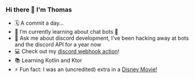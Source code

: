 ### Hi there 👋 I'm Thomas

- 🗓️ A commit a day...
- 🌱 I’m currently learning about chat bots 🤖
- 💬 Ask me about discord development, I've been hacking away at bots and the discord API for a year now
- 💻 Check out my [discord webhook action](https://github.com/tsickert/discord-webhook)!
- 📚 Learning Kotlin and Ktor
- ⚡ Fun fact: I was an (uncredited) extra in a [Disney Movie!](https://www.imdb.com/title/tt0397113/)
